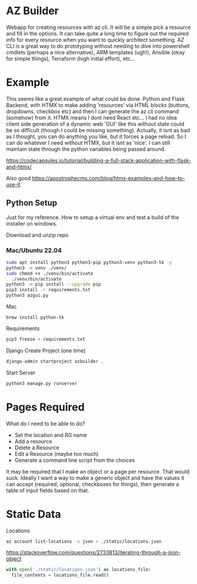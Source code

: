 # AZ Builder
Webapp for creating resources with az cli. It will be a simple pick a resource and fill in the options. It can take quite a long time to figure out the required info for every resource when you want to quickly architect something. AZ CLI is a great way to do prototyping without needing to dive into powershell cmdlets (perhaps a nice alternative), ARM templates (ugh!), Ansible (okay for simple things), Terraform (high initial effort), etc...

# Example

This seems like a great example of what could be done. Python and Flask Backend, with HTMX to make adding 'resources' via HTML blocks (buttons, dropdowns, checkbox etc) and then I can generate the az cli command (somehow) from it. HTMX means I dont need React etc... I had no idea client side generation of a dynamic web 'GUI' like this without state could be so difficult (though I could be missing something).
Actually, it isnt as bad as I thought, you can do anything you like, but it forces a page reload. So I can do whatever I need without HTMX, but it isnt as 'nice'. I can still maintain state through the python variables being passed around.

https://codecapsules.io/tutorial/building-a-full-stack-application-with-flask-and-htmx/

Also good
https://apostrophecms.com/blog/htmx-examples-and-how-to-use-it

## Python Setup

Just for my reference. How to setup a virtual env and test a build of the installer on windows.

Download and unzip repo

### Mac/Ubuntu 22.04

```bash
sudo apt install python3 python3-pip python3-venv python3-tk -y
python3 -m venv ./venv/
sudo chmod +x ./venv/bin/activate
. ./venv/bin/activate
python3 -m pip install --upgrade pip
pip3 install -r requirements.txt
python3 azgui.py
```

Mac
```
brew install python-tk
```

Requirements
```bash
pip3 freeze > requirements.txt
```

Django
Create Project (one time)
```bash
django-admin startproject azbuilder .
```
Start Server
```bash
python3 manage.py runserver 
```

# Pages Required
What do I need to be able to do?
 - Set the location and RG name
 - Add a resource
 - Delete a Resource
 - Edit a Resource (maybe too much)
 - Generate a command line script from the choices

It may be required that I make an object or a page per resource. That would suck. Ideally I want a way to make a generic object and have the values it can accept (required, optional, checkboxes for things), then generate a table of input fields based on that. 

# Static Data

Locations
```bash
az account list-locations -o json > ./static/locations.json
```

https://stackoverflow.com/questions/2733813/iterating-through-a-json-object
```python
with open('./static/locations.json') as locations_file:
  file_contents = locations_file.read()
```